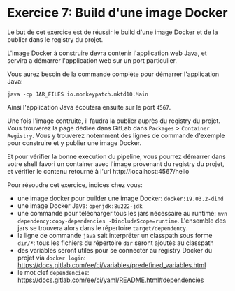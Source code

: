 Exercice 7: Build d'une image Docker
===

Le but de cet exercice est de réussir le build d'une image Docker et de la publier dans le registry du projet.

L'image Docker à construire devra contenir l'application web Java, et servira a démarrer l'application web sur un port particulier.

Vous aurez besoin de la commande complète pour démarrer l'application Java:

    java -cp JAR_FILES io.monkeypatch.mktd10.Main

Ainsi l'application Java écoutera ensuite sur le port `4567`.

Une fois l'image contruite, il faudra la publier auprès du registry du projet. Vous trouverez la page dédiée dans GitLab dans `Packages` > `Container Registry`. Vous y trouverez notemment des lignes de commande d'exemple pour construire et y publier une image Docker.

Et pour vérifier la bonne execution du pipeline, vous pourrez démarrer dans votre shell favori un container avec l'image provenant du registry du projet, et vérifier le contenu retourné à l'url http://localhost:4567/hello

Pour résoudre cet exercice, indices chez vous:

- une image docker pour builder une image Docker: `docker:19.03.2-dind`
- une image Docker Java: `openjdk:8u222-jdk`
- une commande pour télécharger tous les jars nécessaire au runtime: `mvn dependency:copy-dependencies -DincludeScope=runtime`. L'ensemble des jars se trouvera alors dans le répertoire `target/dependency`.
- la ligne de commande `java` sait interpréter un classpath sous forme `dir/*`: tous les fichiers du répertoire `dir` seront ajoutés au classpath
- des variables seront utiles pour se connecter au registry Docker du projet via `docker login`: https://docs.gitlab.com/ee/ci/variables/predefined_variables.html
- le mot clef `dependencies`: https://docs.gitlab.com/ee/ci/yaml/README.html#dependencies
